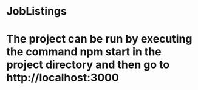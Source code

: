 # JobListings

# The project can be run by executing the command npm start in the project directory and then go to http://localhost:3000 